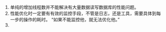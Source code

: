 1. 单纯的增加线程数并不能解决有大量数据读写数据库的性能问题。
2. 性能优化时一定要有有效的监控手段，不管是日志，还是工具，需要具体到每一步的操作的耗时。
  “如果不能监控他，就无法优化他。”
3. 
